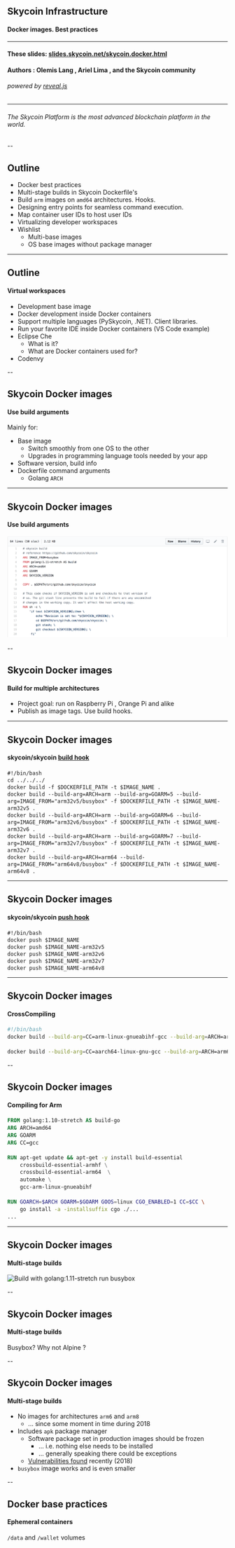 

## Skycoin Infrastructure
#### Docker images. Best practices

----------------

#### These slides: [slides.skycoin.net/skycoin.docker.html](http://slides.cuban.tech/skycoin.docker.html)

#### Authors : Olemis Lang , Ariel Lima , and the Skycoin community
###### powered by [reveal.js](https://revealjs.com/)

----------------

###### The Skycoin Platform is the most advanced blockchain platform in the world.

--

## Outline

- Docker best practices
- Multi-stage builds in Skycoin Dockerfile's
- Build `arm` images on `amd64` architectures. Hooks.
- Designing entry points for seamless command execution.
- Map container user IDs to host user IDs
- Virtualizing developer workspaces
- Wishlist
  * Multi-base images
  * OS base images without package manager

---

## Outline
#### Virtual workspaces

- Development base image
- Docker development inside Docker containers
- Support multiple languages (PySkycoin, .NET). Client libraries.
- Run your favorite IDE inside Docker containers (VS Code example)
- Eclipse Che
  * What is it?
  * What are Docker containers used for?
- Codenvy

--

## Skycoin Docker images
#### Use build arguments

Mainly for:

- Base image
  * Switch smoothly from one OS to the other
  * Upgrades in programming language tools needed by your app
- Software version, build info
- Dockerfile command arguments
  * Golang `ARCH`

---

## Skycoin Docker images 
#### Use build arguments

![Build args in skycoin/skycoin image](img/docker.skycoin.buildargs.png)

--

## Skycoin Docker images
#### Build for multiple architectures

- Project goal: run on Raspberry Pi , Orange Pi and alike
- Publish as image tags. Use build hooks.

---

## Skycoin Docker images
#### skycoin/skycoin [build hook](https://github.com/skycoin/skycoin/tree/develop/docker/images/mainnet/hooks/build)

```
#!/bin/bash
cd ../../../
docker build -f $DOCKERFILE_PATH -t $IMAGE_NAME .
docker build --build-arg=ARCH=arm --build-arg=GOARM=5 --build-arg=IMAGE_FROM="arm32v5/busybox" -f $DOCKERFILE_PATH -t $IMAGE_NAME-arm32v5 .
docker build --build-arg=ARCH=arm --build-arg=GOARM=6 --build-arg=IMAGE_FROM="arm32v6/busybox" -f $DOCKERFILE_PATH -t $IMAGE_NAME-arm32v6 .
docker build --build-arg=ARCH=arm --build-arg=GOARM=7 --build-arg=IMAGE_FROM="arm32v7/busybox" -f $DOCKERFILE_PATH -t $IMAGE_NAME-arm32v7 .
docker build --build-arg=ARCH=arm64 --build-arg=IMAGE_FROM="arm64v8/busybox" -f $DOCKERFILE_PATH -t $IMAGE_NAME-arm64v8 .
```

---

## Skycoin Docker images
#### skycoin/skycoin [push hook](https://github.com/skycoin/skycoin/tree/develop/docker/images/mainnet/hooks/push)

```
#!/bin/bash
docker push $IMAGE_NAME
docker push $IMAGE_NAME-arm32v5
docker push $IMAGE_NAME-arm32v6
docker push $IMAGE_NAME-arm32v7
docker push $IMAGE_NAME-arm64v8
```

---

## Skycoin Docker images
#### CrossCompiling

```sh
#!/bin/bash
docker build --build-arg=CC=arm-linux-gnueabihf-gcc --build-arg=ARCH=arm --build-arg=GOARM=7 --build-arg=IMAGE_FROM="arm32v7/busybox" -f $DOCKERFILE_PATH -t $DOCKER_REPO:arm32v7 .

docker build --build-arg=CC=aarch64-linux-gnu-gcc --build-arg=ARCH=arm64 --build-arg=IMAGE_FROM="arm64v8/busybox" -f $DOCKERFILE_PATH -t $DOCKER_REPO:arm64v8 .
```

--

## Skycoin Docker images
#### Compiling for Arm

```Dockerfile
FROM golang:1.10-stretch AS build-go
ARG ARCH=amd64
ARG GOARM
ARG CC=gcc

RUN apt-get update && apt-get -y install build-essential 
    crossbuild-essential-armhf \
    crossbuild-essential-arm64  \
    automake \
    gcc-arm-linux-gnueabihf

RUN GOARCH=$ARCH GOARM=$GOARM GOOS=linux CGO_ENABLED=1 CC=$CC \
    go install -a -installsuffix cgo ./...
...
```

---

## Skycoin Docker images
#### Multi-stage builds

![Build with golang:1.11-stretch run busybox](img/docker.skycoin.imgbase.png)

--

## Skycoin Docker images
#### Multi-stage builds

Busybox? Why not Alpine ?

--

## Skycoin Docker images
#### Multi-stage builds

- No images for architectures `arm6` and `arm8`
  * ... since some moment in time during 2018
- Includes `apk` package manager
  * Software package set in production images should be frozen
    - ... i.e. nothing else needs to be installed
    - ... generally speaking there could be exceptions
  * [Vulnerabilities found](https://justi.cz/security/2018/09/13/alpine-apk-rce.html) recently (2018)
- `busybox` image works and is even smaller

--

## Docker base practices
#### Ephemeral containers

`/data` and `/wallet` volumes



